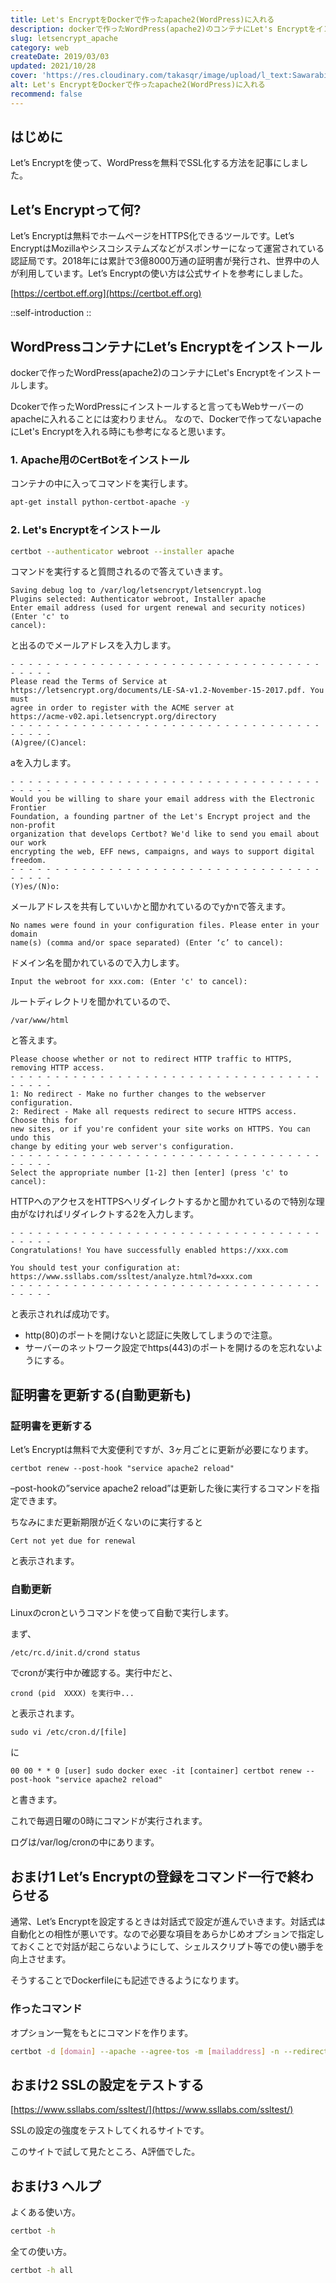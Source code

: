 ```yaml
---
title: Let's EncryptをDockerで作ったapache2(WordPress)に入れる
description: dockerで作ったWordPress(apache2)のコンテナにLet's Encryptをインストールします。Let’s Encryptは無料でホームページをHTTPS化できるツールです。Let’s EncryptはMozillaやシスコシステムズなどがスポンサーになって運営されている認証局です。
slug: letsencrypt_apache
category: web
createDate: 2019/03/03
updated: 2021/10/28
cover: 'https://res.cloudinary.com/takasqr/image/upload/l_text:Sawarabi%20Gothic_80_bold:Let%27s%20EncryptをDockerで作ったapache2(WordPress)に入れる,co_rgb:fff,w_620,c_fit/v1712091289/ogp_image_zorhlz.png'
alt: Let's EncryptをDockerで作ったapache2(WordPress)に入れる
recommend: false
---
```

## はじめに



Let’s Encryptを使って、WordPressを無料でSSL化する方法を記事にしました。

## Let’s Encryptって何?
Let’s Encryptは無料でホームページをHTTPS化できるツールです。Let’s EncryptはMozillaやシスコシステムズなどがスポンサーになって運営されている認証局です。2018年には累計で3億8000万通の証明書が発行され、世界中の人が利用しています。Let’s Encryptの使い方は公式サイトを参考にしました。

[https://certbot.eff.org](https://certbot.eff.org)

::self-introduction
::

## WordPressコンテナにLet’s Encryptをインストール
dockerで作ったWordPress(apache2)のコンテナにLet's Encryptをインストールします。

Dcokerで作ったWordPressにインストールすると言ってもWebサーバーのapacheに入れることには変わりません。
なので、Dockerで作ってないapacheにLet's Encryptを入れる時にも参考になると思います。

### 1. Apache用のCertBotをインストール
コンテナの中に入ってコマンドを実行します。
```bash
apt-get install python-certbot-apache -y
```

### 2. Let's Encryptをインストール
```bash
certbot --authenticator webroot --installer apache
```

コマンドを実行すると質問されるので答えていきます。

```
Saving debug log to /var/log/letsencrypt/letsencrypt.log
Plugins selected: Authenticator webroot, Installer apache
Enter email address (used for urgent renewal and security notices) (Enter 'c' to
cancel):
```
と出るのでメールアドレスを入力します。
```
- - - - - - - - - - - - - - - - - - - - - - - - - - - - - - - - - - - - - - - -
Please read the Terms of Service at
https://letsencrypt.org/documents/LE-SA-v1.2-November-15-2017.pdf. You must
agree in order to register with the ACME server at
https://acme-v02.api.letsencrypt.org/directory
- - - - - - - - - - - - - - - - - - - - - - - - - - - - - - - - - - - - - - - -
(A)gree/(C)ancel:
```
aを入力します。
```
- - - - - - - - - - - - - - - - - - - - - - - - - - - - - - - - - - - - - - - -
Would you be willing to share your email address with the Electronic Frontier
Foundation, a founding partner of the Let's Encrypt project and the non-profit
organization that develops Certbot? We'd like to send you email about our work
encrypting the web, EFF news, campaigns, and ways to support digital freedom.
- - - - - - - - - - - - - - - - - - - - - - - - - - - - - - - - - - - - - - - -
(Y)es/(N)o:
```
メールアドレスを共有していいかと聞かれているのでyかnで答えます。
```
No names were found in your configuration files. Please enter in your domain
name(s) (comma and/or space separated) (Enter ‘c’ to cancel):
```
ドメイン名を聞かれているので入力します。
```
Input the webroot for xxx.com: (Enter 'c' to cancel):
```
ルートディレクトリを聞かれているので、
```
/var/www/html
```
と答えます。
```
Please choose whether or not to redirect HTTP traffic to HTTPS, removing HTTP access.
- - - - - - - - - - - - - - - - - - - - - - - - - - - - - - - - - - - - - - - -
1: No redirect - Make no further changes to the webserver configuration.
2: Redirect - Make all requests redirect to secure HTTPS access. Choose this for
new sites, or if you're confident your site works on HTTPS. You can undo this
change by editing your web server's configuration.
- - - - - - - - - - - - - - - - - - - - - - - - - - - - - - - - - - - - - - - -
Select the appropriate number [1-2] then [enter] (press 'c' to cancel):
```
HTTPへのアクセスをHTTPSへリダイレクトするかと聞かれているので特別な理由がなければリダイレクトする2を入力します。
```
- - - - - - - - - - - - - - - - - - - - - - - - - - - - - - - - - - - - - - - -
Congratulations! You have successfully enabled https://xxx.com

You should test your configuration at:
https://www.ssllabs.com/ssltest/analyze.html?d=xxx.com
- - - - - - - - - - - - - - - - - - - - - - - - - - - - - - - - - - - - - - - -
```
と表示されれば成功です。

* http(80)のポートを開けないと認証に失敗してしまうので注意。
* サーバーのネットワーク設定でhttps(443)のポートを開けるのを忘れないようにする。

## 証明書を更新する(自動更新も)
### 証明書を更新する
Let’s Encryptは無料で大変便利ですが、3ヶ月ごとに更新が必要になります。
```
certbot renew --post-hook "service apache2 reload"
```

–post-hookの”service apache2 reload”は更新した後に実行するコマンドを指定できます。

ちなみにまだ更新期限が近くないのに実行すると
```
Cert not yet due for renewal
```
と表示されます。

### 自動更新
Linuxのcronというコマンドを使って自動で実行します。

まず、
```
/etc/rc.d/init.d/crond status
```
でcronが実行中か確認する。実行中だと、
```
crond (pid  XXXX) を実行中...
```
と表示されます。
```
sudo vi /etc/cron.d/[file]
```
に
```
00 00 * * 0 [user] sudo docker exec -it [container] certbot renew --post-hook "service apache2 reload"
```
と書きます。

これで毎週日曜の0時にコマンドが実行されます。

ログは/var/log/cronの中にあります。

## おまけ1 Let’s Encryptの登録をコマンド一行で終わらせる
通常、Let’s Encryptを設定するときは対話式で設定が進んでいきます。対話式は自動化との相性が悪いです。なので必要な項目をあらかじめオプションで指定しておくことで対話が起こらないようにして、シェルスクリプト等での使い勝手を向上させます。

そうすることでDockerfileにも記述できるようになります。

### 作ったコマンド
オプション一覧をもとにコマンドを作ります。
```bash
certbot -d [domain] --apache --agree-tos -m [mailaddress] -n --redirect -w /var/www/html
```

## おまけ2 SSLの設定をテストする

[https://www.ssllabs.com/ssltest/](https://www.ssllabs.com/ssltest/)

SSLの設定の強度をテストしてくれるサイトです。

このサイトで試して見たところ、A評価でした。

## おまけ3 ヘルプ
よくある使い方。
```bash
certbot -h
```

全ての使い方。
```bash
certbot -h all
```
